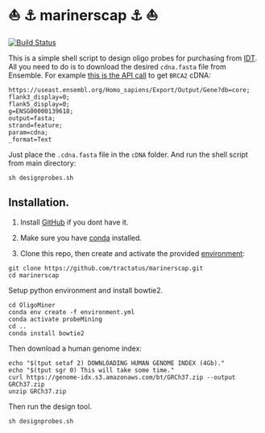 # :boat: :anchor: marinerscap :anchor: :boat:
[![Build Status](https://travis-ci.com/tractatus/marinerscap.svg?token=XzUeqSSuF44YQrbkvFT5&branch=main)](https://travis-ci.com/tractatus/marinerscap)

This is a simple shell script to design oligo probes for purchasing from [IDT](https://www.idtdna.com/site/order/oligoentry). All you need to do is to download the desired `cdna.fasta` file from Ensemble. For example [this is the API call](https://useast.ensembl.org/Homo_sapiens/Export/Output/Gene?db=core;flank3_display=0;flank5_display=0;g=ENSG00000139618;output=fasta;strand=feature;param=cdna;_format=Text) to get `BRCA2` cDNA:

```
https://useast.ensembl.org/Homo_sapiens/Export/Output/Gene?db=core;
flank3_display=0;
flank5_display=0;
g=ENSG00000139618;
output=fasta;
strand=feature;
param=cdna;
_format=Text
```

Just place the `.cdna.fasta` file in the `cDNA` folder. And run the shell script from main directory:

```
sh designprobes.sh
```

## Installation.

1. Install [GitHub](https://desktop.github.com/)  if you dont have it. 

2. Make sure you have [conda](https://docs.conda.io/en/latest/miniconda.html) installed. 

3. Clone this repo, then create and activate the provided [environment](./environment.yml):

```
git clone https://github.com/tractatus/marinerscap.git
cd marinerscap
```

Setup python environment and install bowtie2.

```
cd OligoMiner
conda env create -f environment.yml
conda activate probeMining
cd ..
conda install bowtie2
```

Then download a human genome index:

```
echo "$(tput setaf 2) DOWNLOADING HUMAN GENOME INDEX (4Gb)." 
echo "$(tput sgr 0) This will take some time." 
curl https://genome-idx.s3.amazonaws.com/bt/GRCh37.zip --output GRCh37.zip
unzip GRCh37.zip
```

Then run the design tool.
```
sh designprobes.sh
```
